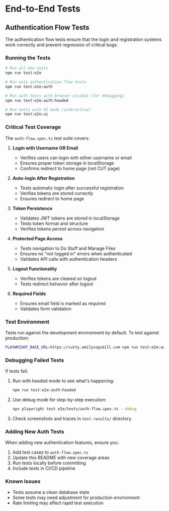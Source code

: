 # End-to-End Tests

## Authentication Flow Tests

The authentication flow tests ensure that the login and registration systems work correctly and prevent regression of critical bugs.

### Running the Tests

```bash
# Run all e2e tests
npm run test:e2e

# Run only authentication flow tests
npm run test:e2e:auth

# Run auth tests with browser visible (for debugging)
npm run test:e2e:auth:headed

# Run tests with UI mode (interactive)
npm run test:e2e:ui
```

### Critical Test Coverage

The `auth-flow.spec.ts` test suite covers:

1. **Login with Username OR Email**
   - Verifies users can login with either username or email
   - Ensures proper token storage in localStorage
   - Confirms redirect to home page (not CUT page)

2. **Auto-login After Registration**
   - Tests automatic login after successful registration
   - Verifies tokens are stored correctly
   - Ensures redirect to home page

3. **Token Persistence**
   - Validates JWT tokens are stored in localStorage
   - Tests token format and structure
   - Verifies tokens persist across navigation

4. **Protected Page Access**
   - Tests navigation to Do Stuff and Manage Files
   - Ensures no "not logged in" errors when authenticated
   - Validates API calls with authentication headers

5. **Logout Functionality**
   - Verifies tokens are cleared on logout
   - Tests redirect behavior after logout

6. **Required Fields**
   - Ensures email field is marked as required
   - Validates form validation

### Test Environment

Tests run against the development environment by default. To test against production:

```bash
PLAYWRIGHT_BASE_URL=https://cutty.emilycogsdill.com npm run test:e2e:auth
```

### Debugging Failed Tests

If tests fail:

1. Run with headed mode to see what's happening:
   ```bash
   npm run test:e2e:auth:headed
   ```

2. Use debug mode for step-by-step execution:
   ```bash
   npx playwright test e2e/tests/auth-flow.spec.ts --debug
   ```

3. Check screenshots and traces in `test-results/` directory

### Adding New Auth Tests

When adding new authentication features, ensure you:

1. Add test cases to `auth-flow.spec.ts`
2. Update this README with new coverage areas
3. Run tests locally before committing
4. Include tests in CI/CD pipeline

### Known Issues

- Tests assume a clean database state
- Some tests may need adjustment for production environment
- Rate limiting may affect rapid test execution